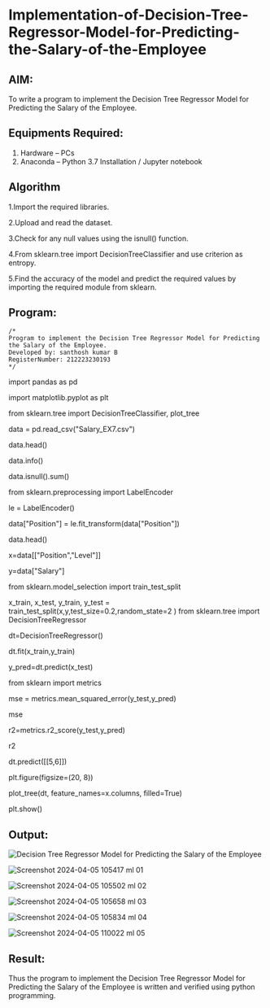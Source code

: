 # Implementation-of-Decision-Tree-Regressor-Model-for-Predicting-the-Salary-of-the-Employee

## AIM:
To write a program to implement the Decision Tree Regressor Model for Predicting the Salary of the Employee.

## Equipments Required:
1. Hardware – PCs
2. Anaconda – Python 3.7 Installation / Jupyter notebook

## Algorithm
1.Import the required libraries.

2.Upload and read the dataset.

3.Check for any null values using the isnull() function.

4.From sklearn.tree import DecisionTreeClassifier and use criterion as entropy.

5.Find the accuracy of the model and predict the required values by importing the required module from sklearn.

## Program:
```
/*
Program to implement the Decision Tree Regressor Model for Predicting the Salary of the Employee.
Developed by: santhosh kumar B
RegisterNumber: 212223230193  
*/
```
import pandas as pd

import matplotlib.pyplot as plt

from sklearn.tree import DecisionTreeClassifier, plot_tree

data = pd.read_csv("Salary_EX7.csv")

data.head()

data.info()

data.isnull().sum()

from sklearn.preprocessing import LabelEncoder

le = LabelEncoder()

data["Position"] = le.fit_transform(data["Position"])

data.head()

x=data[["Position","Level"]]

y=data["Salary"]

from sklearn.model_selection import train_test_split

x_train, x_test, y_train, y_test = train_test_split(x,y,test_size=0.2,random_state=2
)
from sklearn.tree import DecisionTreeRegressor

dt=DecisionTreeRegressor()

dt.fit(x_train,y_train)

y_pred=dt.predict(x_test)

from sklearn import metrics

mse = metrics.mean_squared_error(y_test,y_pred)

mse

r2=metrics.r2_score(y_test,y_pred)

r2

dt.predict([[5,6]])

plt.figure(figsize=(20, 8))

plot_tree(dt, feature_names=x.columns, filled=True)

plt.show()

## Output:
![Decision Tree Regressor Model for Predicting the Salary of the Employee](sam.png)

![Screenshot 2024-04-05 105417 ml 01](https://github.com/Santhoshstudent/Implementation-of-Decision-Tree-Regressor-Model-for-Predicting-the-Salary-of-the-Employee/assets/145446853/17b4ec40-97d9-4ce8-bf47-b8a9c8211ebb)


![Screenshot 2024-04-05 105502 ml 02](https://github.com/Santhoshstudent/Implementation-of-Decision-Tree-Regressor-Model-for-Predicting-the-Salary-of-the-Employee/assets/145446853/c8004bf2-733e-4409-9e63-214b07c03087)


![Screenshot 2024-04-05 105658 ml 03](https://github.com/Santhoshstudent/Implementation-of-Decision-Tree-Regressor-Model-for-Predicting-the-Salary-of-the-Employee/assets/145446853/f73df7a0-1119-4e35-bc31-338b8d0f8edc)


![Screenshot 2024-04-05 105834 ml 04](https://github.com/Santhoshstudent/Implementation-of-Decision-Tree-Regressor-Model-for-Predicting-the-Salary-of-the-Employee/assets/145446853/2a003260-4906-43c4-9d78-4755d79d9f3d)


![Screenshot 2024-04-05 110022 ml 05](https://github.com/Santhoshstudent/Implementation-of-Decision-Tree-Regressor-Model-for-Predicting-the-Salary-of-the-Employee/assets/145446853/7daf98d0-fa6b-4f25-a90d-dc32e41a1093)







## Result:
Thus the program to implement the Decision Tree Regressor Model for Predicting the Salary of the Employee is written and verified using python programming.
